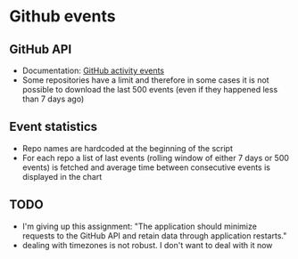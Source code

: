 # Github events

## GitHub API
- Documentation: [GitHub activity events](https://docs.github.com/en/rest/activity/events?apiVersion=2022-11-28#list-public-events)
- Some repositories have a limit and therefore in some cases it is not possible to download the last 500 events (even if they happened less than 7 days ago)


## Event statistics
- Repo names are hardcoded at the beginning of the script
- For each repo a list of last events (rolling window of either 7 days or 500 events) is fetched and average time between consecutive events is displayed in the chart 

## TODO
- I'm giving up this assignment: "The application should minimize requests to the GitHub API and retain data through application restarts."
- dealing with timezones is not robust. I don't want to deal with it now